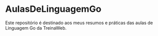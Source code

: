# AulasDeLinguagemGo
Este repositório é destinado aos meus resumos e práticas das aulas de Linguagem Go da TreinaWeb.

